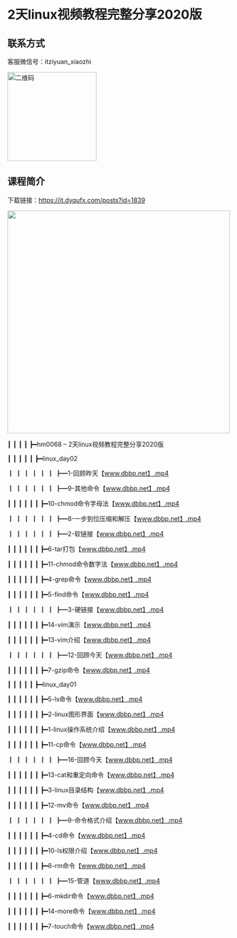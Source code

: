 # 2天linux视频教程完整分享2020版

## 联系方式

客服微信号：itziyuan_xiaozhi

<img src="https://ziyuanyun.oss-cn-guangzhou.aliyuncs.com/common/20240614073449/666b82192834a.jpg" width="200" height="200" alt="二维码">

## 课程简介

下载链接：https://it.dyqufx.com/posts?id=1839

<img src="https://ziyuanyun.oss-cn-guangzhou.aliyuncs.com/yun/20240515183546/6644900226ec9.jpg" width="500" alt="">

  ┃ ┃ ┃ ┃ ┣━hm0068 &#8211; 2天linux视频教程完整分享2020版

 ┃ ┃ ┃ ┃ ┃ ┣━linux_day02

 ┃ ┃ ┃ ┃ ┃ ┃ ┣━1-回顾昨天【www.dbbp.net】.mp4

 ┃ ┃ ┃ ┃ ┃ ┃ ┣━9-其他命令【www.dbbp.net】.mp4

 ┃ ┃ ┃ ┃ ┃ ┃ ┣━10-chmod命令字母法【www.dbbp.net】.mp4

 ┃ ┃ ┃ ┃ ┃ ┃ ┣━8-一步到位压缩和解压【www.dbbp.net】.mp4

 ┃ ┃ ┃ ┃ ┃ ┃ ┣━2-软链接【www.dbbp.net】.mp4

 ┃ ┃ ┃ ┃ ┃ ┃ ┣━6-tar打包【www.dbbp.net】.mp4

 ┃ ┃ ┃ ┃ ┃ ┃ ┣━11-chmod命令数字法【www.dbbp.net】.mp4

 ┃ ┃ ┃ ┃ ┃ ┃ ┣━4-grep命令【www.dbbp.net】.mp4

 ┃ ┃ ┃ ┃ ┃ ┃ ┣━5-find命令【www.dbbp.net】.mp4

 ┃ ┃ ┃ ┃ ┃ ┃ ┣━3-硬链接【www.dbbp.net】.mp4

 ┃ ┃ ┃ ┃ ┃ ┃ ┣━14-vim演示【www.dbbp.net】.mp4

 ┃ ┃ ┃ ┃ ┃ ┃ ┣━13-vim介绍【www.dbbp.net】.mp4

 ┃ ┃ ┃ ┃ ┃ ┃ ┣━12-回顾今天【www.dbbp.net】.mp4

 ┃ ┃ ┃ ┃ ┃ ┃ ┣━7-gzip命令【www.dbbp.net】.mp4

 ┃ ┃ ┃ ┃ ┃ ┣━linux_day01

 ┃ ┃ ┃ ┃ ┃ ┃ ┣━5-ls命令【www.dbbp.net】.mp4

 ┃ ┃ ┃ ┃ ┃ ┃ ┣━2-linux图形界面【www.dbbp.net】.mp4

 ┃ ┃ ┃ ┃ ┃ ┃ ┣━1-linux操作系统介绍【www.dbbp.net】.mp4

 ┃ ┃ ┃ ┃ ┃ ┃ ┣━11-cp命令【www.dbbp.net】.mp4

 ┃ ┃ ┃ ┃ ┃ ┃ ┣━16-回顾今天【www.dbbp.net】.mp4

 ┃ ┃ ┃ ┃ ┃ ┃ ┣━13-cat和重定向命令【www.dbbp.net】.mp4

 ┃ ┃ ┃ ┃ ┃ ┃ ┣━3-linux目录结构【www.dbbp.net】.mp4

 ┃ ┃ ┃ ┃ ┃ ┃ ┣━12-mv命令【www.dbbp.net】.mp4

 ┃ ┃ ┃ ┃ ┃ ┃ ┣━9-命令格式介绍【www.dbbp.net】.mp4

 ┃ ┃ ┃ ┃ ┃ ┃ ┣━4-cd命令【www.dbbp.net】.mp4

 ┃ ┃ ┃ ┃ ┃ ┃ ┣━10-ls权限介绍【www.dbbp.net】.mp4

 ┃ ┃ ┃ ┃ ┃ ┃ ┣━8-rm命令【www.dbbp.net】.mp4

 ┃ ┃ ┃ ┃ ┃ ┃ ┣━15-管道【www.dbbp.net】.mp4

 ┃ ┃ ┃ ┃ ┃ ┃ ┣━6-mkdir命令【www.dbbp.net】.mp4

 ┃ ┃ ┃ ┃ ┃ ┃ ┣━14-more命令【www.dbbp.net】.mp4

 ┃ ┃ ┃ ┃ ┃ ┃ ┣━7-touch命令【www.dbbp.net】.mp4

  